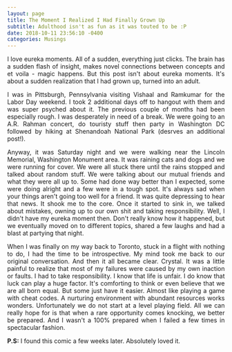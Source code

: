 ```yaml
---
layout: page
title: The Moment I Realized I Had Finally Grown Up 
subtitle: Adulthood isn't as fun as it was touted to be :P 
date: 2018-10-11 23:56:10 -0400
categories: Musings
---
```


<p align="justify"> I love eureka moments. All of a sudden, everything just clicks. The brain has a sudden flash of insight, makes novel connections between concepts and et voila - magic happens. But this post isn't about eureka moments. It's about a sudden realization that I had grown up, turned into an adult. </p>

<p align="justify"> I was in Pittsburgh, Pennsylvania visiting Vishaal and Ramkumar for the Labor Day weekend. I took 2 additional days off to hangout with them and was super psyched about it. The previous couple of months had been especially rough. I was desperately in need of a break. We were going to an A.R. Rahman concert, do touristy stuff then party in Washington DC followed by hiking at Shenandoah National Park (desrves an additional post!). </p>

<p align="justify"> Anyway, it was Saturday night and we were walking near the Lincoln Memorial, Washington Monument area. It was raining cats and dogs and we were running for cover. We were all stuck there until the rains stopped and talked about random stuff. We were talking about our mutual friends and what they were all up to. Some had done way better than I expected, some were doing alright and a few were in a tough spot. It's always sad when your things aren't going too well for a friend. It was quite depressing to hear that news. It shook me to the core. Once it started to sink in, we talked about mistakes, owning up to our own shit and taking responsibility. Well, I didn't have my eureka moment then. Don't really know how it happened, but we eventually moved on to different topics, shared a few laughs and had a blast at partying that night. </p>

<p align="justify"> When I was finally on my way back to Toronto, stuck in a flight with nothing to do, I had the time to be introspective. My mind took me back to our original conversation. And then it all became clear. Crystal. It was a little painful to realize that most of my failures were caused by my own inaction or faults. I had to take responsibility. I know that life is unfair. I do know that luck can play a huge factor. It's comforting to think or even believe that we are all born equal. But some just have it easier. Almost like playing a game with cheat codes. A nurturing environment with abundant resources works wonders. Unfortunately we do not start at a level playing field. All we can really hope for is that when a rare opportunity comes knocking, we better be prepared. And I wasn't a 100% prepared when I failed a few times in spectacular fashion. </p>    

<p align="justify"> <b>P.S:</b> I found this comic a few weeks later. Absolutely loved it. </p>

<div class="row uniform">
<div class="4u 12u$(medium)">
</div>
	<div class="4u 12u$(medium)">
        <span class="image main"><img src="{{site.url}}/assets/images/frustrated_growing_up_post.jpg" alt="" /></span>
</div>
<div class="4u 12u$(medium)">
</div>
</div>
